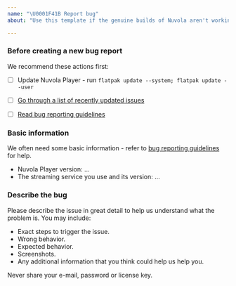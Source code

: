 ```yaml
---
name: "\U0001F41B Report bug"
about: "Use this template if the genuine builds of Nuvola aren't working as expected \U0001F914."

---
```


### Before creating a new bug report

We recommend these actions first:

- [ ] Update Nuvola Player - run `flatpak update --system; flatpak update --user`
- [ ] [Go through a list of recently updated issues](https://github.com/tiliado/nuvolaruntime/issues?q=is%3Aissue+is%3Aopen+sort%3Aupdated-desc)
- [ ] [Read bug reporting guidelines](https://github.com/tiliado/nuvolaplayer/wiki/Bug-Reporting-Guidelines)


### Basic information

We often need some basic information - refer to [bug reporting guidelines](https://github.com/tiliado/nuvolaplayer/wiki/Bug-Reporting-Guidelines)
for help.

- Nuvola Player version: ...
- The streaming service you use and its version: ...

### Describe the bug

Please describe the issue in great detail to help us understand what the problem is. You may include:

- Exact steps to trigger the issue.
- Wrong behavior.
- Expected behavior.
- Screenshots.
- Any additional information that you think could help us help you.

Never share your e-mail, password or license key.
